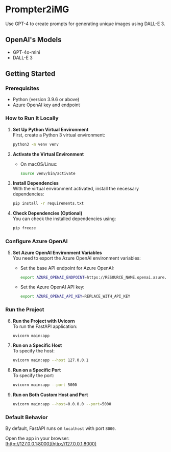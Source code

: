 # Prompter2iMG

Use GPT-4 to create prompts for generating unique images using DALL-E 3.

## OpenAI's Models

- GPT-4o-mini
- DALL-E 3

## Getting Started

### Prerequisites

- Python (version 3.9.6 or above)
- Azure OpenAI key and endpoint

### How to Run It Locally

1. **Set Up Python Virtual Environment**  
   First, create a Python 3 virtual environment:

   ```bash
   python3 -m venv venv
   ```

2. **Activate the Virtual Environment**

   - On macOS/Linux:

     ```bash
     source venv/bin/activate
     ```

3. **Install Dependencies**  
   With the virtual environment activated, install the necessary dependencies:

   ```bash
   pip install -r requirements.txt
   ```

4. **Check Dependencies (Optional)**  
   You can check the installed dependencies using:

   ```bash
   pip freeze  
   ```

### Configure Azure OpenAI

5. **Set Azure OpenAI Environment Variables**  
   You need to export the Azure OpenAI environment variables:

   - Set the base API endpoint for Azure OpenAI:

     ```bash
     export AZURE_OPENAI_ENDPOINT=https://RESOURCE_NAME.openai.azure.com/
     ```

   - Set the Azure OpenAI API key:

     ```bash
     export AZURE_OPENAI_API_KEY=REPLACE_WITH_API_KEY
     ```

### Run the Project

6. **Run the Project with Uvicorn**  
   To run the FastAPI application:

   ```bash
   uvicorn main:app
   ```

7. **Run on a Specific Host**  
   To specify the host:

   ```bash
   uvicorn main:app --host 127.0.0.1
   ```

8. **Run on a Specific Port**  
   To specify the port:

   ```bash
   uvicorn main:app --port 5000
   ```

9. **Run on Both Custom Host and Port**

   ```bash
   uvicorn main:app --host=0.0.0.0 --port=5000
   ```

### Default Behavior

By default, FastAPI runs on `localhost` with port `8000`.

Open the app in your browser:  
[http://127.0.0.1:8000](http://127.0.0.1:8000)
